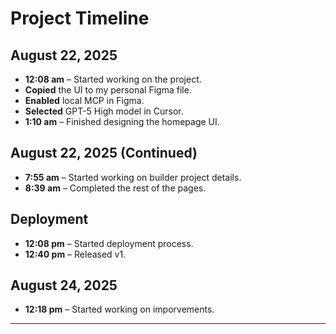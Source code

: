 # Project Timeline

## August 22, 2025

- **12:08 am** – Started working on the project.
- **Copied** the UI to my personal Figma file.
- **Enabled** local MCP in Figma.
- **Selected** GPT-5 High model in Cursor.
- **1:10 am** – Finished designing the homepage UI.

## August 22, 2025 (Continued)

- **7:55 am** – Started working on builder project details.
- **8:39 am** – Completed the rest of the pages.

## Deployment

- **12:08 pm** – Started deployment process.
- **12:40 pm** – Released v1.

## August 24, 2025

- **12:18 pm** – Started working on imporvements.


---

